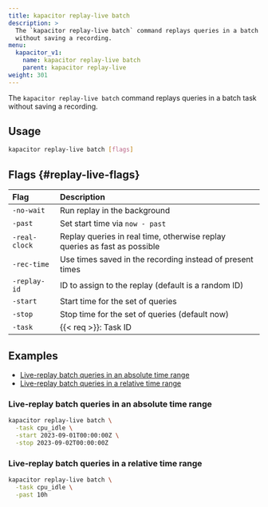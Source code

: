 ```yaml
---
title: kapacitor replay-live batch
description: >
  The `kapacitor replay-live batch` command replays queries in a batch task
  without saving a recording.
menu:
  kapacitor_v1:
    name: kapacitor replay-live batch
    parent: kapacitor replay-live
weight: 301
---
```


The `kapacitor replay-live batch` command replays queries in a batch task
without saving a recording.

## Usage

```sh
kapacitor replay-live batch [flags]
```

## Flags {#replay-live-flags}

| Flag          | Description                                                               |
| :------------ | :------------------------------------------------------------------------ |
| `-no-wait`    | Run replay in the background                                              |
| `-past`       | Set start time via `now - past`                                           |
| `-real-clock` | Replay queries in real time, otherwise replay queries as fast as possible |
| `-rec-time`   | Use times saved in the recording instead of present times                 |
| `-replay-id`  | ID to assign to the replay (default is a random ID)                       |
| `-start`      | Start time for the set of queries                                         |
| `-stop`       | Stop time for the set of queries (default now)                            |
| `-task`       | {{< req >}}: Task ID                                                      |

## Examples

- [Live-replay batch queries in an absolute time range](#live-replay-batch-queries-in-an-absolute-time-range)
- [Live-replay batch queries in a relative time range](#live-replay-batch-queries-in-a-relative-time-range)

### Live-replay batch queries in an absolute time range

```sh
kapacitor replay-live batch \
  -task cpu_idle \
  -start 2023-09-01T00:00:00Z \
  -stop 2023-09-02T00:00:00Z
```  

### Live-replay batch queries in a relative time range

```sh
kapacitor replay-live batch \
  -task cpu_idle \
  -past 10h
```
